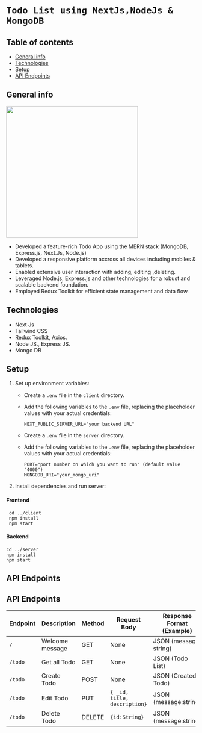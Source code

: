 # `Todo List using NextJs,NodeJs & MongoDB`

## Table of contents
* [General info](#general-info)
* [Technologies](#technologies)
* [Setup](#setup)
* [API Endpoints](#api-endpoints)

## General info
<img src="https://github.com/user-attachments/assets/c960d580-c3c4-4881-a79f-5b7db20aeabe" height="350" >

* Developed a feature-rich Todo App using the MERN stack (MongoDB, Express.js, Next.Js, Node.js)
* Developed a responsive platform accross all devices including mobiles & tablets.
* Enabled extensive user interaction with adding, editing ,deleting.
* Leveraged Node.js, Express.js and other technologies for a robust and scalable backend foundation.
* Employed Redux Toolkit for efficient state management and data flow.

## Technologies
* Next Js
* Tailwind CSS
* Redux Toolkit, Axios.
* Node JS., Express JS.
* Mongo DB
   
## Setup
1. Set up environment variables:
   - Create a `.env` file in the `client` directory.
   - Add the following variables to the `.env` file, replacing the placeholder values with your actual credentials:
     ```
     NEXT_PUBLIC_SERVER_URL="your backend URL"
     ```

   - Create a `.env` file in the `server` directory.
   - Add the following variables to the `.env` file, replacing the placeholder values with your actual credentials:
     ```
     PORT="port number on which you want to run" (default value "4000")
     MONGODB_URI="your_mongo_uri"
     ```
2. Install dependencies and run server:
#### Frontend
```
 cd ../client
 npm install
 npm start
```
#### Backend
```
cd ../server
npm install
npm start
```

## API Endpoints

## API Endpoints

| Endpoint | Description | Method | Request Body | Response Format (Example) |
|----------|-------------|--------|--------------|----------------------------|
| `/` | Welcome message | GET | None | JSON (message: string) |
| `/todo` | Get all Todo | GET | None | JSON (Todo List) |
| `/todo` | Create Todo | POST | None | JSON (Created Todo) |
| `/todo` | Edit Todo | PUT | `{ _id, title, description}` | JSON (message:string) | 
| `/todo` | Delete Todo | DELETE | `{id:String}` | JSON (message:string) |


